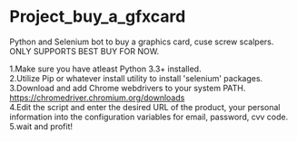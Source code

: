 # Project_buy_a_gfxcard
Python and Selenium bot to buy a graphics card, cuse screw scalpers. ONLY SUPPORTS BEST BUY FOR NOW.


1.Make sure you have atleast Python 3.3+ installed. <br>
2.Utilize Pip or whatever install utility to install 'selenium' packages. <br>
3.Download and add Chrome webdrivers to your system PATH. https://chromedriver.chromium.org/downloads <br>
4.Edit the script and enter the desired URL of the product, your personal information into the configuration variables for email, password, cvv code.<br>
5.wait and profit!<br>
